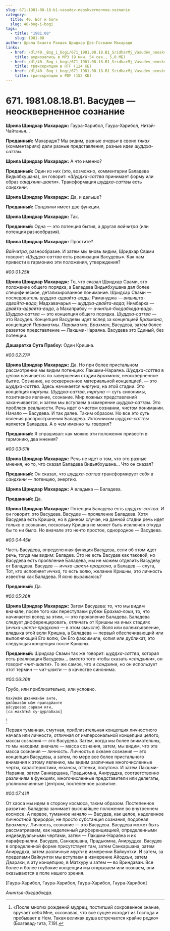 ```yaml
---
slug: 671-1981-08-18-b1-vasudev-neoskvernennoe-soznanie
category:
  title: 40. Бог и боги
  slug: 40-bog-i-bogi
tags:
  - title: "1981.08"
    slug: 1981-08
author: Шрила Бхакти Ракшак Шридхар Дев-Госвами Махарадж
links:
  - href: /dl/40._Bog_i_bogi/671_1981.08.18.B1_SridharMj_Vasudev_neoskvernennoe_soznanie.mp3
    title: аудиозапись в MP3 (9 мин. 54 сек., 5,0 МБ)
  - href: /dl/40._Bog_i_bogi/671_1981.08.18.B1_SridharMj_Vasudev_neoskvernennoe_soznanie.rtf
    title: транскрипцию в RTF (124 КБ)
  - href: /dl/40._Bog_i_bogi/671_1981.08.18.B1_SridharMj_Vasudev_neoskvernennoe_soznanie.pdf
    title: транскрипцию в PDF (152 КБ)
---
```


# 671. 1981.08.18.B1. Васудев — неоскверненное сознание

**Шрила Шридхар Махарадж:** Гаура-Харибол, Гаура-Харибол, Нитай-Чайтанья…

**Преданный:** Махарадж? Мы видим, разные *ачарьи* в своих *тиках* (комментариях) дали разные представления, разные идеи *шуддха-саттвы*.

**Шрила Шридхар Махарадж:** А что именно?

**Преданный:** Один из них (это, возможно, комментарии Баладева Видьябхушана), он говорит: «*Шуддха-саттва* принимает форму или образ *сандхини-шакти*». Трансформация *шуддха-саттвы* есть *сандхини*.

**Шрила Шридхар Махарадж:** Да, и дальше?

**Преданный:** *Cандхини* имеет две функции.

**Шрила Шридхар Махарадж:** Так.

**Преданный:** Одна — это потенция бытия, а другая *вайчитра* (или потенция разнообразия).

**Шрила Шридхар Махарадж:** Простите?

*Вайчитра*, разнообразие. И затем мы вновь видим, Шридхар Свами говорит: «*Шуддха-саттва* есть реализация Васудевы». Как нам привести в гармонию эти положения, утверждения?

*#00:01:25#*

**Шрила Шридхар Махарадж:** То, что сказал Шридхар Свами, это положение общего порядка, а Баладева Видьябхушана дал более специфическое, детализированное понимание. Шридхар Свами — последователь *шуддха-адвайта-вады*; Рамануджа — *вишишта-адвайта-вада*; Мадхавачарья — *шуддха-двайта-вада*; Нимбарка — *двайта-адвайта-вада*, а Махапрабху — *ачинтья-бхедабхеда-вада*. *Шуддха-саттва* — это концепция общего порядка. *Шуддха-саттва* — это Васудев. Концепция Васудевы идет вслед за концепцией *Брахмана*, концепцией *Параматмы*. *Параматма*, *Брахман*, Васудева, затем более развитое представление — Лакшми-Нараяна. Васудева это Единый, без потенции.

**Дашаратха Сута Прабху:** Один Кришна.

*#00:02:27#*

**Шрила Шридхар Махарадж:** Да. Но при более пристальном рассмотрении мы видим потенцию: Лакшми-Нараяна. *Шуддха-саттва* в целом начинается по завершении стадии *Брахмана*, неоскверненное бытие. Сознание, не оскверненное материальной концепцией, — это *шуддха-саттва*. Здесь начинается *ниргуна*, на этой стадии. Это концепция *ниргуны*. *Шуддха-саттва*, *ниргуна* — суть синонимы, позитивное явление, сознание. Мир ложных представлений заканчивается, и затем мы вступаем в измерение *шуддха-саттвы*. Это проблеск реальности. Речь идет о чистом сознании, чистом понимании. Начало — Васудева. И так далее. Таким образом. Но все это суть явления распространения Баладева. Источником *шуддха-саттвы* является Баладева. А о чем именно ты говорил?

**Преданный:** Я спрашивал: как можно эти положения привести в гармонию, два мнения?

*#00:03:51#*

**Шрила Шридхар Махарадж:** Речь не идет о том, что это разные мнения, но то, что сказал Баладева Видьябхушана… Что он сказал?

**Преданный:** Он сказал, что *шуддха-саттва* трансформирует себя в *сандхини* — потенцию, энергию.

**Шрила Шридхар Махарадж:** А владыка — Баладева.

**Преданный:** Да.

**Шрила Шридхар Махарадж:** Потенция Баладева есть *шуддха-саттва*. И он говорит: это Васудева. Васудев — проявление Баладева. Хотя Васудева есть Кришна, но в данном случае, на данной стадии речь идет только о сознании, поскольку Кришна не может быть исключен откуда бы то ни было. Но вначале это нечто простое, однородное — Васудева.

*#00:04:45#*

Часть Васудева, определенная функция Васудева, если об этом идет речь, тогда мы видим: Баладев. Это не есть Васудев как таковой, но Васудева есть проявление Баладева, мы не можем отделить Васудеву от Баладева. Васудев — *иччха-шакти-прадхана*, а Баладев — слуга, Тот, кто исполняет *иччха*, то есть волю, желание Кришны, это личность известна как Баладева. Я ясно выражаюсь?

**Преданный:** Да.

*#00:05:26#*

**Шрила Шридхар Махарадж:** Затем Васудева: то, что мы видим вначале, после того как переступаем рубеж *Брахма-локи*, то, что начинается вслед за этим, — это проявление Баладева. Баладева следует дифференцировать, отличать от Кришны на иных стадиях (*иччха-шакти-прадхана* — в этом смысле). Воля или волеизъявление, владыка этой воли Кришна, а Баладева — первый обеспечивающий или выполняющий Его волю, Он Его факсимиле, копия или дубликат, это следующая концепция после Кришны.

**Преданный:** Шридхар Свами так же говорит: *шуддха-саттва*, которая есть реализация Васудевы… вместо того чтобы сказать «*сандхини*», он говорит «*чит-шакти*». То же самое, что и *сандхини*, но он использует этот термин — *чит-шакти* — в качестве синонима.

*#00:06:26#*

Грубо, или приблизительно, или условно.

    бахӯна̄м̇ джанмана̄м анте,
    джн̃а̄нава̄н ма̄м̇ прападйанте
    ва̄судевах̣ сарвам ити,
    [са маха̄тма̄ су-дурлабхах̣]
[^_ftn1]

Первая туманная, смутная, приблизительная концепция личностного начала или личности, отличная от имперсональной концепции целого, массы сознания — это Васудева. Затем, когда мы более внимательны, то мы находим: вначале — масса сознания, затем, мы видим, что эта масса сознания — личность. Личность в океане сознания — это концепция Васудевы, а затем, по мере все более пристального внимания к этому явлению, мы видим различные многочисленные черты, характеристики, нюансы, оттенки, полутона. И затем Лакшми-Нараяна, затем Санкаршана, Прадьюмна, Анируддха, соответственно различиям в функциях, многочисленные представители или делегаты, уполномоченные Центром, постепенное развитие.

*#00:07:41#*

От хаоса мы идем в сторону космоса, таким образом. Постепенное развитие. Баладева занимает высочайшее положение во внутреннем космосе. А первое, туманное начало — Васудев, как целое, наделенное личностной природой, не просто субстанция сознания, подобная *Брахману*. Личность, сознание — это Васудева. Васудева может быть рассматриваем, как наделенный дифференциацией, определенными индивидуальными чертами, затем — Лакшми-Нараяна и их параферналии. Васудев, Санкаршана, Прадьюмна, Анируддха. Васудев в определенной форме присутствует там, затем Санкаршана, затем Анируддха, затем различные *мурти* в измерении Вайкунтхи. И затем, за пределами Вайкунтхи мы вступаем в измерение Айодхьи, затем Двараки, в эту концепцию, в Матхуру и затем — во Вриндаван. Все более и более глубокие концепции мы открываем или познаем, они оказываются в поле нашего зрения.

[Гаура-Харибол, Гаура-Харибол, Гаура-Харибол, Гаура-Харибол]

*Ачинтья-бхедабхеда*.



[^_ftn1]: «После многих рождений мудрец, постигший сокровенное знание, вручает себя Мне, осознавая, что все сущее исходит из Господа и пребывает в Нем. Такая великая душа встречается крайне редко» (Бхагавад-гита, 7.19).

